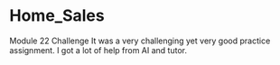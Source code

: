 # Home_Sales
Module 22 Challenge
It was a very challenging yet very good practice assignment. I got a lot of help from AI and tutor.
